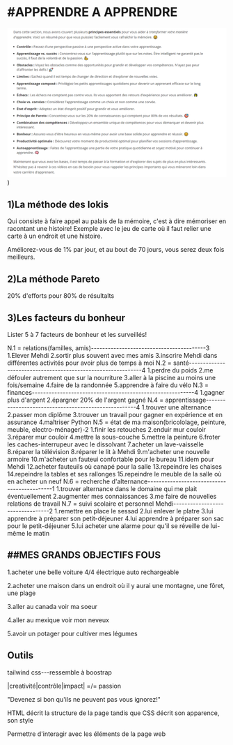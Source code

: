 #APPRENDRE A APPRENDRE
=====================

![résuméApprenant](r%C3%A9sum%C3%A9Apprenant.png))

1)La méthode des lokis
----------------------

Qui consiste à faire appel au palais de la mémoire, c'est à dire mémoriser en racontant une histoire!
Exemple avec le jeu de carte où il faut relier une carte à un endroit et une histoire.

Améliorez-vous de 1% par jour, et au bout de 70 jours, 
vous serez deux fois meilleurs.

2)La méthode Pareto
-------------------
20% d'efforts pour 80% de résultalts

3)Les facteurs du bonheur
------------------------
Lister 5 à 7 facteurs de bonheur et les surveillés!

N.1 = relations(familles, amis)-----------------------------------------3 
      1.Elever Mehdi
      2.sortir plus souvent avec mes amis
      3.inscrire Mehdi dans différentes activités pour avoir plus de temps à moi
N.2 = santé-------------------------------------------------------------4
      1.perdre du poids
      2.me défouler autrement que sur la nourriture
      3.aller à la piscine au moins une fois/semaine
      4.faire de la randonnée
      5.apprendre à faire du vélo
N.3 = finances----------------------------------------------------------4
      1.gagner plus d'argent
      2.épargner 20% de l'argent gagné
N.4 = apprentissage-----------------------------------------------------4
      1.trouver une alternance
      2.passer mon diplôme
      3.trouver un travail pour gagner en expérience et en assurance
      4.maîtriser Python
N.5 = état de ma maison(bricololage, peinture, meuble, electro-ménager)-2
      1.finir les retouches
      2.enduir mur couloir
      3.réparer mur couloir
      4.mettre la sous-couche
      5.mettre la peinture
      6.froter les caches-interrupeur avec le dissolvant
      7.acheter un lave-vaisselle
      8.réparer la télévision
      8.réparer le lit à Mehdi
      9.m'acheter une nouvelle armoire
      10.m'acheter un fauteui confortable pour le bureau
      11.idem pour Mehdi
      12.acheter fauteuils où canapé pour la salle
      13.repeindre les chaises
      14.repeindre la tables et ses rallonges
      15.repeindre le meuble de la salle où en acheter un neuf
N.6 = recherche d'alternance--------------------------------------------1
      1.trouver alternance dans le domaine qui me plait éventuellement
      2.augmenter mes connaissances
      3.me faire de nouvelles relations de travail
N.7 = suivi scolaire et personnel Mehdi---------------------------------2
      1.remettre en place le sessad
      2.lui enlever le platre
      3.lui apprendre à préparer son petit-déjeuner
      4.lui apprendre à préparer son sac pour le petit-déjeuner
      5.lui acheter une alarme pour qu'il se réveille de lui-même le matin

##MES GRANDS OBJECTIFS FOUS
---------------------------

1.acheter une belle voiture 4/4 électrique auto rechargeable

2.acheter une maison dans un endroit où il y aurai une montagne, une fôret, une plage

3.aller au canada voir ma soeur

4.aller au mexique voir mon neveux

5.avoir un potager pour cultiver mes légumes

Outils
------

tailwind css---ressemble à boostrap

|creativité|contrôle|impact| =/= passion

"Devenez si bon qu'ils ne peuvent pas vous ignorez!"


HTML décrit la structure de la page tandis que CSS décrit son apparence, son style


Permettre d'interagir avec les éléments de la page web